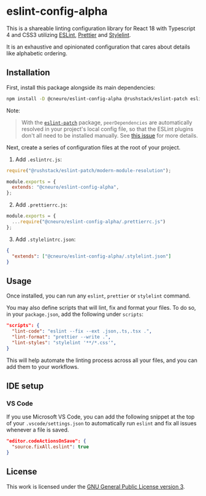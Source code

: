 # eslint-config-alpha

This is a shareable linting configuration library for React 18 with Typescript 4 and CSS3 utilizing [ESLint](https://eslint.org/), [Prettier](https://prettier.io/) and [Stylelint](https://stylelint.io/).

It is an exhaustive and opinionated configuration that cares about details like alphabetic ordering.

## Installation

First, install this package alongside its main dependencies:

```sh
npm install -D @cneuro/eslint-config-alpha @rushstack/eslint-patch eslint prettier stylelint
```

Note:

> With the [`eslint-patch`](https://github.com/microsoft/rushstack/tree/main/eslint/eslint-patch) package, `peerDependencies` are automatically resolved in your project's local config file, so that the ESLint plugins don't all need to be installed manually.
See [this issue](https://github.com/eslint/eslint/issues/3458) for more details.

Next, create a series of configuration files at the root of your project.

1. Add `.eslintrc.js`:

```js
require("@rushstack/eslint-patch/modern-module-resolution");

module.exports = {
  extends: "@cneuro/eslint-config-alpha",
};
```

2. Add `.prettierrc.js`:

```js
module.exports = {
  ...require("@cneuro/eslint-config-alpha/.prettierrc.js")
};
```

3. Add `.stylelintrc.json`:

```json
{
  "extends": ["@cneuro/eslint-config-alpha/.stylelint.json"]
}
```

## Usage

Once installed, you can run any `eslint`, `prettier` or `stylelint` command.

You may also define scripts that will lint, fix and format your files. To do so, in your `package.json`, add the following under `scripts`:

```json
"scripts": {
  "lint-code": "eslint --fix --ext .json,.ts,.tsx .",
  "lint-format": "prettier --write .",
  "lint-styles": "stylelint '**/*.css'",
}
```

This will help automate the linting process across all your files, and you can add them to your workflows.

## IDE setup

### VS Code

If you use Microsoft VS Code, you can add the following snippet at the top of your `.vscode/settings.json` to automatically run `eslint` and fix all issues whenever a file is saved.

```json
"editor.codeActionsOnSave": {
  "source.fixAll.eslint": true
}
```

## License

This work is licensed under the [GNU General Public License version 3](https://www.gnu.org/licenses/gpl-3.0.en.html).
